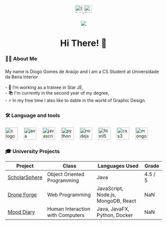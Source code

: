 <div align="center">
  <a href="https://www.linkedin.com/in/diogogomesaraujo/" target="_blank">
    <img src="https://img.shields.io/static/v1?message=LinkedIn&logo=linkedin&label=&color=0077B5&logoColor=white&labelColor=&style=for-the-badge" height="25" alt="linkedin logo"  />
  </a>
  <a href="https://www.behance.net/diogoaraujo14" target="_blank">
    <img src="https://img.shields.io/static/v1?message=Behance&logo=behance&label=&color=1769ff&logoColor=white&labelColor=&style=for-the-badge" height="25" alt="behance logo"  />
  </a>
</div>

###

<div align="center">
  <img src="https://visitor-badge.laobi.icu/badge?page_id=diogogomesaraujo.diogogomesaraujo&"  />
</div>

###

<h1 align="center">Hi There! 👋</h1>

###

<h3 align="left">👩‍💻  About Me</h3>

###

<p align="left">My name is Diogo Gomes de Araújo and I am a CS Student at Universidade da Beira Interior<br><br>- 🔭 I’m working as a trainee in Star JE,<br>- 📚 I'm currently in the second year of my degree,<br>- ⚡ In my free time I also like to dable in the world of Graphic Design.</p>

###

<h3 align="left">🛠 Language and tools</h3>

###

<div align="left">
  <img src="https://skillicons.dev/icons?i=c" height="40" alt="c logo"  />
  <img width="12" />
  <img src="https://skillicons.dev/icons?i=java" height="40" alt="java logo"  />
  <img width="12" />
  <img src="https://skillicons.dev/icons?i=js" height="40" alt="javascript logo"  />
  <img width="12" />
  <img src="https://skillicons.dev/icons?i=py" height="40" alt="python logo"  />
  <img width="12" />
  <img src="https://skillicons.dev/icons?i=nodejs" height="40" alt="nodejs logo"  />
  <img width="12" />
  <img src="https://skillicons.dev/icons?i=html" height="40" alt="html5 logo"  />
  <img width="12" />
  <img src="https://skillicons.dev/icons?i=css" height="40" alt="css3 logo"  />
  <img width="12" />
  <img src="https://skillicons.dev/icons?i=mongodb" height="40" alt="mongodb logo"  />
</div>

###

<h3 align="left">🎓  University Projects</h3>

<table>
  <thead>
    <tr>
      <th>Project</th>
      <th>Class</th>
      <th>Languages Used</th>
      <th>Grade</th>
    </tr>
  </thead>
  <tbody>
    <tr>
      <td><a href="https://github.com/diogogomesaraujo/ScholarSphere">ScholarSphere</a></td>
      <td>Object Oriented Programming</td>
      <td>Java</td>
      <td>4.5 / 5</td>
    </tr>
    <tr>
      <td><a href="https://github.com/DiogoRodriguesz/DroneForge">Drone Forge</a></td>
      <td>Web Programming</td>
      <td>JavaScript, Node.js, MongoDB, React</td>
      <td>NaN</td>
    </tr>
    <tr>
      <td><a href="https://github.com/diogogomesaraujo/MoodDiary">Mood Diary</a></td>
      <td>Human Interaction with Computers</td>
      <td>Java, JavaFX, Python, Docker</td>
      <td>NaN</td>
    </tr>
    <!-- Add more projects as needed -->
  </tbody>
</table>


